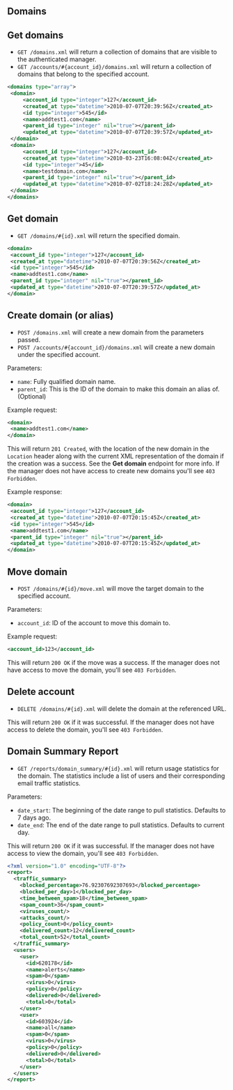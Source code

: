 Domains
-------

Get domains
------------

* `GET /domains.xml` will return a collection of domains that are visible to the authenticated manager.
* `GET /accounts/#{account_id}/domains.xml` will return a collection of domains that belong to the specified account.


```xml
<domains type="array">
 <domain>
	 <account_id type="integer">127</account_id>
	 <created_at type="datetime">2010-07-07T20:39:56Z</created_at>
	 <id type="integer">545</id>
	 <name>addtest1.com</name>
	 <parent_id type="integer" nil="true"></parent_id>
	 <updated_at type="datetime">2010-07-07T20:39:57Z</updated_at>
 </domain>
 <domain>
	 <account_id type="integer">127</account_id>
	 <created_at type="datetime">2010-03-23T16:08:04Z</created_at>
	 <id type="integer">45</id>
	 <name>testdomain.com</name>
	 <parent_id type="integer" nil="true"></parent_id>
	 <updated_at type="datetime">2010-07-02T18:24:28Z</updated_at>
 </domain>
</domains>
```

Get domain
-----------

* `GET /domains/#{id}.xml` will return the specified domain.

```xml
<domain>
 <account_id type="integer">127</account_id>
 <created_at type="datetime">2010-07-07T20:39:56Z</created_at>
 <id type="integer">545</id>
 <name>addtest1.com</name>
 <parent_id type="integer" nil="true"></parent_id>
 <updated_at type="datetime">2010-07-07T20:39:57Z</updated_at>
</domain>
```

Create domain (or alias)
--------------

* `POST /domains.xml` will create a new domain from the parameters passed.
* `POST /accounts/#{account_id}/domains.xml` will create a new domain under the specified account.

Parameters:
* `name`: Fully qualified domain name.
* `parent_id`: This is the ID of the domain to make this domain an alias of. (Optional)

Example request:

```xml
<domain>
 <name>addtest1.com</name>
</domain>
```

This will return `201 Created`, with the location of the new domain in the `Location` header along with the current XML representation of the domain if the creation was a success. See the **Get domain** endpoint for more info. If the manager does not have access to create new domains you'll see `403 Forbidden`.

Example response:

```xml
<domain>
 <account_id type="integer">127</account_id>
 <created_at type="datetime">2010-07-07T20:15:45Z</created_at>
 <id type="integer">545</id>
 <name>addtest1.com</name>
 <parent_id type="integer" nil="true"></parent_id>
 <updated_at type="datetime">2010-07-07T20:15:45Z</updated_at>
</domain>
```

Move domain
--------------

* `POST /domains/#{id}/move.xml` will move the target domain to the specified account.

Parameters:
* `account_id`: ID of the account to move this domain to.

Example request:

```xml
<account_id>123</account_id>
```

This will return `200 OK` if the move was a success. If the manager does not have access to move the domain, you'll see `403 Forbidden`.

Delete account
--------------

* `DELETE /domains/#{id}.xml` will delete the domain at the referenced URL.

This will return `200 OK` if it was successful. If the manager does not have access to delete the domain, you'll see `403 Forbidden`.

Domain Summary Report
---------------------

* `GET /reports/domain_summary/#{id}.xml` will return usage statistics for the domain. The statistics include a list of users and their corresponding email traffic statistics.

Parameters:

* `date_start`: The beginning of the date range to pull statistics. Defaults to 7 days ago.
* `date_end`: The end of the date range to pull statistics. Defaults to current day.

This will return `200 OK` if it was successful. If the manager does not have access to view the domain, you'll see `403 Forbidden`.

```xml
<?xml version="1.0" encoding="UTF-8"?>
<report>
  <traffic_summary>
    <blocked_percentage>76.92307692307693</blocked_percentage>
    <blocked_per_day>1</blocked_per_day>
    <time_between_spam>18</time_between_spam>
    <spam_count>36</spam_count>
    <viruses_count/>
    <attacks_count/>
    <policy_count>0</policy_count>
    <delivered_count>12</delivered_count>
    <total_count>52</total_count>
  </traffic_summary>
  <users>
    <user>
      <id>620178</id>
      <name>alerts</name>
      <spam>0</spam>
      <virus>0</virus>
      <policy>0</policy>
      <delivered>0</delivered>
      <total>0</total>
    </user>
    <user>
      <id>603924</id>
      <name>all</name>
      <spam>0</spam>
      <virus>0</virus>
      <policy>0</policy>
      <delivered>0</delivered>
      <total>0</total>
    </user>
  </users>
</report>
```
